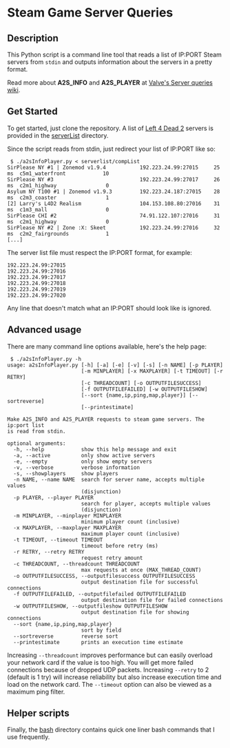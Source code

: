 # Steam Game Server Queries

## Description

This Python script is a command line tool that reads a list of IP:PORT Steam 
servers from `stdin` and outputs information about the servers in a pretty format.

Read more about **A2S_INFO** and **A2S_PLAYER** at [Valve's Server queries wiki](https://developer.valvesoftware.com/wiki/Server_queries).

## Get Started

To get started, just clone the repository. A list of [Left 4 Dead 2](https://store.steampowered.com/app/550/Left_4_Dead_2) servers is provided in the [serverList](https://github.com/LuckyServ/SteamServerQueries/tree/master/serverlist) directory. 

Since the script reads from stdin, just redirect your list of IP:PORT like so:

```
 $ ./a2sInfoPlayer.py < serverlist/compList 
SirPlease NY #1 | Zonemod v1.9.4           192.223.24.99:27015     25 ms  c5m1_waterfront            10
SirPlease NY #3                            192.223.24.99:27017     26 ms  c2m1_highway                0
Asylum NY T100 #1 | Zonemod v1.9.3         192.223.24.187:27015    28 ms  c2m3_coaster                1
[2] Larry's L4D2 Realism                   104.153.108.80:27016    31 ms  c1m3_mall                   0
SirPlease CHI #2                           74.91.122.107:27016     31 ms  c2m1_highway                0
SirPlease NY #2 | Zone :X: Skeet           192.223.24.99:27016     32 ms  c2m2_fairgrounds            1
[...]
```

The server list file must respect the IP:PORT format, for example:

```
192.223.24.99:27015
192.223.24.99:27016
192.223.24.99:27017
192.223.24.99:27018
192.223.24.99:27019
192.223.24.99:27020
```

Any line that doesn't match what an IP:PORT should look like is ignored.  

## Advanced usage

There are many command line options available, here's the help page:
  
```
 $ ./a2sInfoPlayer.py -h
usage: a2sInfoPlayer.py [-h] [-a] [-e] [-v] [-s] [-n NAME] [-p PLAYER]
                        [-m MINPLAYER] [-x MAXPLAYER] [-t TIMEOUT] [-r RETRY]
                        [-c THREADCOUNT] [-o OUTPUTFILESUCCESS]
                        [-f OUTPUTFILEFAILED] [-w OUTPUTFILESHOW]
                        [--sort {name,ip,ping,map,player}] [--sortreverse]
                        [--printestimate]

Make A2S_INFO and A2S_PLAYER requests to steam game servers. The ip:port list
is read from stdin.

optional arguments:
  -h, --help            show this help message and exit
  -a, --active          only show active servers
  -e, --empty           only show empty servers
  -v, --verbose         verbose information
  -s, --showplayers     show players
  -n NAME, --name NAME  search for server name, accepts multiple values
                        (disjunction)
  -p PLAYER, --player PLAYER
                        search for player, accepts multiple values
                        (disjunction)
  -m MINPLAYER, --minplayer MINPLAYER
                        minimum player count (inclusive)
  -x MAXPLAYER, --maxplayer MAXPLAYER
                        maximum player count (inclusive)
  -t TIMEOUT, --timeout TIMEOUT
                        timeout before retry (ms)
  -r RETRY, --retry RETRY
                        request retry amount
  -c THREADCOUNT, --threadcount THREADCOUNT
                        max requests at once (MAX_THREAD_COUNT)
  -o OUTPUTFILESUCCESS, --outputfilesuccess OUTPUTFILESUCCESS
                        output destination file for successful connections
  -f OUTPUTFILEFAILED, --outputfilefailed OUTPUTFILEFAILED
                        output destination file for failed connections
  -w OUTPUTFILESHOW, --outputfileshow OUTPUTFILESHOW
                        output destination file for showing connections
  --sort {name,ip,ping,map,player}
                        sort by field
  --sortreverse         reverse sort
  --printestimate       prints an execution time estimate
```
Increasing `--threadcount` improves performance but can easily overload your network card if the value is too high. You will get more failed connections because of dropped UDP packets. Increasing `--retry` to 2 (default is 1 try) will increase reliability but also increase execution time and load on the network card. The `--timeout` option can also be viewed as a maximum ping filter.

## Helper scripts

Finally, the [bash](https://github.com/LuckyServ/SteamServerQueries/tree/master/bash)
directory contains quick one liner bash commands that I use frequently.
